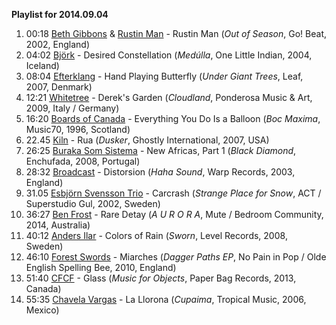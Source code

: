 **Playlist for 2014.09.04**

1. 00:18 [Beth Gibbons](http://musicbrainz.org/artist/5adcb9d9-5ea2-428d-af46-ef626966e106) & [Rustin Man]() - Rustin Man (_Out of Season_, Go! Beat, 2002, England)
2. 04:02 [Björk](http://musicbrainz.org/artist/87c5dedd-371d-4a53-9f7f-80522fb7f3cb) - Desired Constellation (_Medúlla_, One Little Indian, 2004, Iceland)
3. 08:04 [Efterklang](http://musicbrainz.org/artist/8a7bed97-f080-4984-8db5-2ea5c82d8b33) - Hand Playing Butterfly (_Under Giant Trees_, Leaf, 2007, Denmark)
4. 12:21 [Whitetree](http://musicbrainz.org/artist/04c64867-07ce-4638-98cc-4dbc2b0bd7a8) - Derek's Garden (_Cloudland_, Ponderosa Music & Art, 2009, Italy / Germany)
5. 16:20 [Boards of Canada](http://musicbrainz.org/artist/69158f97-4c07-4c4e-baf8-4e4ab1ed666e) - Everything You Do Is a Balloon (_Boc Maxima_, Music70, 1996, Scotland)
6. 22.45 [Kiln](http://musicbrainz.org/artist/821905cc-05ac-405a-84b6-12702b177624) - Rua (_Dusker_, Ghostly International, 2007, USA)
7. 26:25 [Buraka Som Sistema](http://musicbrainz.org/artist/2061f628-01cd-4343-a078-900f639d67fe) - New Africas, Part 1 (_Black Diamond_, Enchufada, 2008, Portugal)
8. 28:32 [Broadcast](http://musicbrainz.org/artist/aaae25bf-c794-45d7-bab7-cdc7c655bfa6) - Distorsion (_Haha Sound_, Warp Records, 2003, England)
9. 31.05 [Esbjörn Svensson Trio](http://musicbrainz.org/artist/cfa7c6b1-bbb3-4f9a-a636-cbfafb9b4bcf) - Carcrash (_Strange Place for Snow_, ACT / Superstudio Gul, 2002, Sweden)
10. 36:27 [Ben Frost](http://musicbrainz.org/artist/74ce8ef4-7ad6-41ec-92a6-d6c50ecd1637) - Rare Detay (_A U R O R A_, Mute / Bedroom Community, 2014, Australia)
11. 40:12 [Anders Ilar](http://musicbrainz.org/artist/d1c6dcaa-751f-41e7-8dc5-7db2b30a1867) - Colors of Rain (_Sworn_, Level Records, 2008, Sweden)
12. 46:10 [Forest Swords](http://musicbrainz.org/artist/98400193-5390-4720-b29e-65593037256c) - Miarches (_Dagger Paths EP_, No Pain in Pop / Olde English Spelling Bee, 2010, England)
13. 51:40 [CFCF](http://musicbrainz.org/artist/c06cb96b-2a5c-439a-8171-fe3bd7d01ac3) - Glass (_Music for Objects_, Paper Bag Records, 2013, Canada)
14. 55:35 [Chavela Vargas](http://musicbrainz.org/artist/77586a91-4586-4962-b836-e496d3a05432) - La Llorona (_Cupaima_, Tropical Music, 2006, Mexico)
